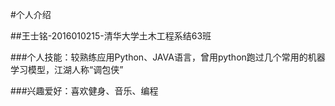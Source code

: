 #个人介绍

##王士铭-2016010215-清华大学土木工程系结63班

###个人技能：较熟练应用Python、JAVA语言，曾用python跑过几个常用的机器学习模型，江湖人称“调包侠”

###兴趣爱好：喜欢健身、音乐、编程

